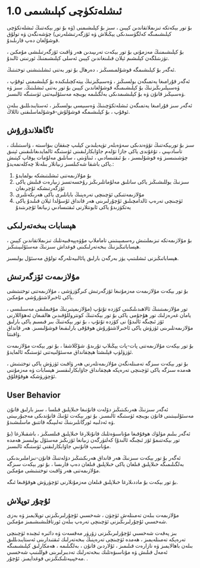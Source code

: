 # ئىشلەتكۈچى كېلىشىمى 1.0

بۇ تور بېكەتكە تىزىملاتقاندىن كېيىن ، سىز بۇ كېلىشىمنى (ۋە بۇ تور بېكەتنىڭ ئىشلەتكۈچى كېلىشىمىگە كەلگۈسىدىكى يېڭىلاش ۋە ئۆزگەرتىشلەرنى) چۈشەنگەن ۋە تولۇق قوشۇلغان دەپ قارىلىدۇ.

بۇ كېلىشىمنىڭ مەزمۇنى بۇ تور بېكەت تەرىپىدىن ھەر ۋاقىت ئۆزگەرتىلىشى مۇمكىن ، تۈزىتىلگەن كېلىشىم ئېلان قىلىنغاندىن كېيىن ئەسلى كېلىشىمنىڭ ئورنىنى ئالىدۇ.

ئەگەر بۇ كېلىشىمگە قوشۇلمىسىڭىز ، دەرھال بۇ تور بەتنى ئىشلىتىشنى توختىتىڭ.

ئەگەر قۇرامىغا يەتمىگەن بولسىڭىز ، ۋەسىيڭىزنىڭ يېتەكچىلىكىدە بۇ كېلىشىمنى ئوقۇپ ، ۋەسىيلىرىڭىزنىڭ بۇ كېلىشىمىگە قوشۇلغاندىن كېيىن بۇ تور بەتنى ئىشلىتىڭ. سىز ۋە ۋەسىيڭىز قانۇن ۋە بۇ كېلىشىمدىكى بەلگىلىمە بويىچە مەسئۇلىيەتنى ئۈستىگە ئالىسىز.

ئەگەر سىز قۇرامىغا يەتمىگەن ئىشلەتكۈچىنىڭ ۋەسىيسى بولسىڭىز ، ئەستايىدىللىق بىلەن ئوقۇپ ، بۇ كېلىشىمگە قوشۇلۇش-قوشۇلماسلىقنى تاللاڭ.

## ئاگاھلاندۇرۇش

سىز بۇ توربېكەتنىڭ تۆۋەندىكى سەۋەبلەر تۈپەيلىدىن كېلىپ چىققان بىۋاسىتە ، ۋاسىتىلىك ، تاسادىپىي ، تۇغۇندى ياكى جازا تۆلەم جاۋابكارلىقىنى ئۈستىگە ئالمايدىغانلىقىنى ئېنىق چۈشىنىسىز ۋە قوشۇلىسىز ، بۇ ئىقتىسادىي ، ئىناۋىتى ، سانلىق مەلۇمات يوقاپ كېتىش ياكى باشقا شەكىلسىز زىيانلار بىلەنلا چەكلەنمەيدۇ.:

1. بۇ مۇلازىمەتنى ئىشلىتىشكە بولمايدۇ
1. سىزنىڭ يوللىشىڭىز ياكى سانلىق مەلۇماتلىرىڭىز رۇخسەتسىز زىيارەت قىلىش ياكى ئۆزگەرتىشكە ئۇچرىغان
1. مۇلازىمەتتىكى ئۈچىنچى تەرەپنىڭ بايانلىرى ياكى ھەرىكەتلىرى
1. ئۈچىنچى تەرەپ ئالدامچىلىق ئۇچۇرلىرىنى ھەر قانداق ئۇسۇلدا ئېلان قىلىدۇ ياكى يەتكۈزىدۇ ياكى ئابونتلارنى ئىقتىسادىي زىيانغا ئۇچرىتىدۇ

## ھېسابات بىخەتەرلىكى

بۇ مۇلازىمەتكە تىزىملىتىش رەسمىيىتىنى تاماملاپ مۇۋەپپەقىيەتلىك تىزىملاتقاندىن كېيىن ، ھېساباتىڭىزنىڭ بىخەتەرلىكىنى قوغداش سىزنىڭ مەسئۇلىيىتىڭىز.

ھېساباتىڭىزنى ئىشلىتىپ يۈز بەرگەن بارلىق پائالىيەتلەرگە تولۇق مەسئۇل بولىسىز.

## مۇلازىمەت ئۆزگەرتىش

بۇ تور بېكەت مۇلازىمەت مەزمۇنىغا ئۆزگەرتىش كىرگۈزۈشى ، مۇلازىمەتنى توختىتىشى ياكى ئاخىرلاشتۇرۇشى مۇمكىن.

تور مۇلازىمىتىنىڭ ئالاھىدىلىكىنى كۆزدە تۇتۇپ (مۇلازىمېتىرنىڭ مۇقىملىقى مەسىلىسى ، يامان غەرەزلىك تور ھۇجۇمى ياكى بۇ تور بېكەتنىڭ كونتروللۇقىدىن ھالقىغان ئەھۋاللارنى ئۆز ئىچىگە ئالىدۇ) نى كۆزدە تۇتۇپ ، بۇ تور بېكەتنىڭ بىر قىسىم ياكى بارلىق مۇلازىمەتلىرىنى ئۈزۈش ياكى ئاخىرلاشتۇرۇش ھوقۇقى بارلىقىغا قوشۇلىسىز. ھەر قانداق ۋاقىتتا.

بۇ تور بېكەت مۇلازىمەتنى پات-پات يېڭىلاپ تۇرىدۇ. شۇڭلاشقا ، بۇ تور بېكەت مۇلازىمەت ئۈزۈلۈپ قېلىشتا ھېچقانداق مەسئۇلىيەتنى ئۈستىگە ئالمايدۇ.

بۇ تور بېكەت سىزگە تەمىنلەنگەن مۇلازىمەتلەرنى ھەر ۋاقىت ئۈزۈش ياكى توختىتىش ، ھەمدە سىزگە ياكى ئۈچىنچى تەرەپكە ھېچقانداق جاۋابكارلىقسىز ھېسابات ۋە مەزمۇننى ئۆچۈرۈشكە ھوقۇقلۇق.

## User Behavior

ئەگەر سىزنىڭ ھەرىكىتىڭىز دۆلەت قانۇنىغا خىلاپلىق قىلسا ، سىز بارلىق قانۇن مەسئۇلىيىتىنى قانۇن بويىچە ئۈستىگە ئالىسىز. بۇ تور بېكەت ئۇنىڭ قانۇندىكى مەجبۇرىيىتى ۋە ئەدلىيە ئورگانلىرىنىڭ تەلىپىگە قاتتىق ماسلىشىدۇ.

ئەگەر بىلىم مۈلۈك ھوقۇقىغا مۇناسىۋەتلىك قانۇنلارغا خىلاپلىق قىلسىڭىز ، باشقىلارغا (بۇ تور بېكەتنىمۇ ئۆز ئىچىگە ئالىدۇ) كەلتۈرگەن زىيانغا ئۆزىڭىز مەسئۇل بولىسىز ھەمدە مۇناسىپ قانۇنىي جاۋابكارلىقنى ئۈستىگە ئالىسىز.

ئەگەر بۇ تور بېكەت سىزنىڭ ھەر قانداق ھەرىكىتىڭىز دۆلەتنىڭ قانۇن-نىزاملىرىدىكى بەلگىلىمىگە خىلاپلىق قىلغان ياكى خىلاپلىق قىلغان دەپ قارىسا ، بۇ تور بېكەت سىزگە مۇلازىمەتنى ھەر ۋاقىت توختىتىشى مۇمكىن.

بۇ تور بېكەت بۇ ماددىلارغا خىلاپلىق قىلغان مەزمۇنلارنى ئۆچۈرۈش ھوقۇقىغا ئىگە.

## ئۇچۇر توپلاش

مۇلازىمەت بىلەن تەمىنلەش ئۈچۈن ، شەخسىي ئۇچۇرلىرىڭىزنى توپلايمىز ۋە بەزى شەخسىي ئۇچۇرلىرىڭىزنى ئۈچىنچى تەرەپ بىلەن ئورتاقلىشىشىمىز مۇمكىن.

بىز پەقەت شەخسىي ئۇچۇرلىرىڭىزنى زۆرۈر مەقسەت ۋە دائىرە ئىچىدە ئۈچىنچى تەرەپكە تەمىنلەيمىز ، ھەمدە ئۈچىنچى تەرەپنىڭ بىخەتەرلىك ئىقتىدارىنى ئەستايىدىللىق بىلەن باھالايمىز ۋە نازارەت قىلىمىز ، ئۇلاردىن قانۇن ، بەلگىلىمە ، ھەمكارلىق كېلىشىمىگە ئەمەل قىلىش ۋە مۇناسىۋەتلىك بىخەتەرلىك تەدبىرلىرىنى قوللىنىپ شەخسىي مەخپىيەتلىكىڭىزنى قوغدايمىز. ئۇچۇر. .
